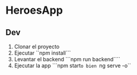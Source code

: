 # HeroesApp

## Dev 

1. Clonar el proyecto
2. Ejecutar ``npm install```
3. Levantar el backend ```npm run backend````
4. Ejecutar la app ```npm start``o bien ``ng serve -o``
